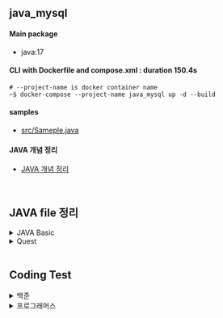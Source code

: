 ## java_mysql
#### Main package
- java:17

#### CLI with Dockerfile and compose.xml : duration 150.4s
```
# --project-name is docker container name
~$ docker-compose --project-name java_mysql up -d --build
```
#### samples
- [src/Sameple.java](./src/Sample.java)

#### JAVA 개념 정리
- [JAVA 개념 정리](https://github.com/YugyeongJo/study_javas/wiki)

<br/>

## JAVA file 정리
<details>
<summary>JAVA Basic</summary>

|구분|파일명|적용내용|파일내용|비고|
|--|--|--|--|--|
|1|[Main](./src/Main.java)|기본 template|기본 template <br> print()|파일명과 class명 일치 필수 <br> System.out.println()|
|2|[DataTypes](./src/DataTypes.java)|datatype(int, bool, string, float)|기본적인 datatype|변수 선언 시 datatype 지정 필수|
|3|[Scanners](./src/Scanners.java)|scanner|scanner 활용하여 외부 입력값 받기||
|4|[Booleans](./src/Booleans.java)|datatype(boolean)|논리자료형 datatype <br> && / ! |&& : and <br> ! : not 의미|
|5|[Ifs](./src/Ifs.java)|if 구문|if 구문||
|6|[LoopsFors](./src/LoopsFors.java)|for 구문|for 구문 <br> 1) for-loop <br> 2) for-each|for-loop : range 범위를 가지고 for문 적용 <br> for-each : list 자체를 넣어서 for문 적용|
|7|[LoopsWhiles](./src/LoopsWhiles.java)|while & break 구문|while & break 구문||
|8|[DataTypeStrings](./src/DataTypeStrings.java)|datatype(string)|문자형 datatype <br> length() / concat() / replaceAll()|length() : 길이 확인 <br> concat() : 결합 <br> 대체|
|9|[DataTypeArrayLists](./src/DataTypeArrayLists.java)|arraylist <br> add(), get(), size(), remove(), set(), clear()|arraylist 형태(List)로 data 저장, 출력, 삭제, 교체|순서 포함 O|
|10|[DatatypeHashMaps](./src/DatatypeHashMaps.java)|hashmap <br> put(), get(), size(), remove(), clear(), keyset(), values()|hashmap 형태(Dictionary)로 data 저장, 출력, 삭제, key값만 출력, value값만 출력|순서 포함 X, 랜덤으로 출력|
|11|[TypeCastIntegers](./src/TypeCastIntegers.java)|Integer.parseInt()|string타입의 숫자를 int타입으로 변환||
|12|[OopCasts](./src/OopCasts.java)|casting datatype|object를 활용하여 data의 다양한 객체타입 지정|data 활용시 casting 필요|

</details>

<details>
<summary>Quest</summary>

|구분|파일명|적용내용|파일내용|비고|
|--|--|--|--|--|
|1|[Additions](./src/quests/Additions.java)|Scanner|Scanner 사용하여 입력받은 값 합산하기||
|2|[ForsIfs](./src/quests/ForsIfs.java)|For 구문 <br> 지수연산|입력값 지수연산하여 4의 배수인지 확인하기||
|3|[WhilesIfsBreak](./src/quests/WhilesIfsBreak.java)|While & break 구문|점수에 따른 학점 계산하기||
|4|[pollsWithoutDB](./src/quests/pollsWithoutDB.java)|ArrayList(add, get) <br> for-loop문 <br> for-each문|영화 선호도 설문조사하기||
|5|[problemsWithoutDB](./src/quests/problemsWithoutDB.java)|ArrayList(add, get) <br> HashMap(put)|문제 출제 후 답항 입력받기||

</details>

<br/>

## Coding Test
<details>

  <summary>백준</summary>

  |구분|소스|문제설명|출처|
  |--|--|--|--|
  |입출력과 사칙연산|[JAVA](./src/codingtests/Beakjoon/B2557.java)|Hello World!를 출력|[백준 2557](https://www.acmicpc.net/problem/2557)|

</details>

<details>
  <summary>프로그래머스</summary>
  
  |NO|구분|소스|문제설명|출처|
  |--|--|--|--|--|
  |1|입문문제|[JAVA](./src/codingtests/programmers/P120810.java)|나머지 구하기|[프로그래머스 120810](https://school.programmers.co.kr/learn/courses/30/lessons/120810)|
  
</details>
